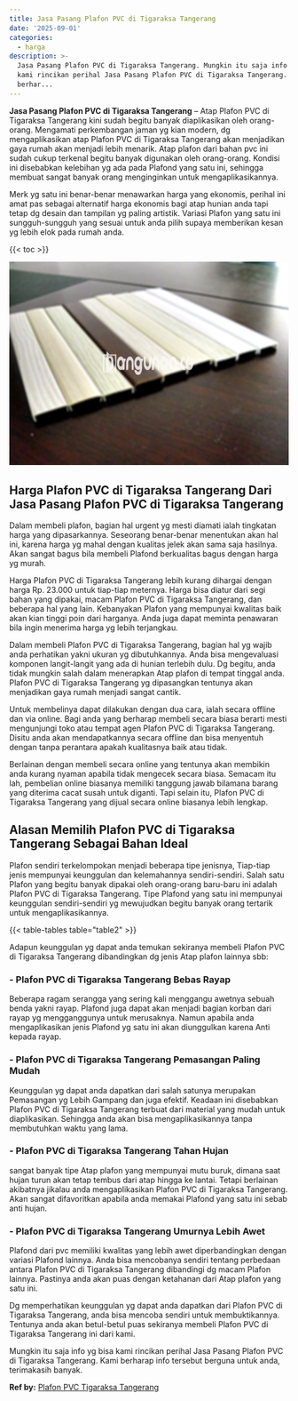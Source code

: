```yaml
---
title: Jasa Pasang Plafon PVC di Tigaraksa Tangerang
date: '2025-09-01'
categories:
  - harga
description: >-
  Jasa Pasang Plafon PVC di Tigaraksa Tangerang. Mungkin itu saja info yg bisa
  kami rincikan perihal Jasa Pasang Plafon PVC di Tigaraksa Tangerang. Kami
  berhar...
---
```


**Jasa Pasang Plafon PVC di Tigaraksa Tangerang** – Atap Plafon PVC di Tigaraksa Tangerang kini sudah begitu banyak diaplikasikan oleh orang-orang. Mengamati perkembangan jaman yg kian modern, dg mengaplikasikan atap Plafon PVC di Tigaraksa Tangerang akan menjadikan gaya rumah akan menjadi lebih menarik. Atap plafon dari bahan pvc ini sudah cukup terkenal begitu banyak digunakan oleh orang-orang. Kondisi ini disebabkan kelebihan yg ada pada Plafond yang satu ini, sehingga membuat sangat banyak orang menginginkan untuk mengaplikasikannya.

Merk yg satu ini benar-benar menawarkan harga yang ekonomis, perihal ini amat pas sebagai alternatif harga ekonomis bagi atap hunian anda tapi tetap dg desain dan tampilan yg paling artistik. Variasi Plafon yang satu ini sungguh-sungguh yang sesuai untuk anda pilih supaya memberikan kesan yg lebih elok pada rumah anda.

{{< toc >}}

![Jasa Pasang Plafon PVC di Tigaraksa Tangerang](/images/flafond-pvc-murah22.png)

## Harga Plafon PVC di Tigaraksa Tangerang Dari Jasa Pasang Plafon PVC di Tigaraksa Tangerang

Dalam membeli plafon, bagian hal urgent yg mesti diamati ialah tingkatan harga yang dipasarkannya. Seseorang benar-benar menentukan akan hal ini, karena harga yg mahal dengan kualitas jelek akan sama saja hasilnya. Akan sangat bagus bila membeli Plafond berkualitas bagus dengan harga yg murah.

Harga Plafon PVC di Tigaraksa Tangerang lebih kurang dihargai dengan harga Rp. 23.000 untuk tiap-tiap meternya. Harga bisa diatur dari segi bahan yang dipakai, macam Plafon PVC di Tigaraksa Tangerang, dan beberapa hal yang lain. Kebanyakan Plafon yang mempunyai kwalitas baik akan kian tinggi poin dari harganya. Anda juga dapat meminta penawaran bila ingin menerima harga yg lebih terjangkau.

Dalam membeli Plafon PVC di Tigaraksa Tangerang, bagian hal yg wajib anda perhatikan yakni ukuran yg dibutuhkannya. Anda bisa mengevaluasi komponen langit-langit yang ada di hunian terlebih dulu. Dg begitu, anda tidak mungkin salah dalam menerapkan Atap plafon di tempat tinggal anda. Plafon PVC di Tigaraksa Tangerang yg dipasangkan tentunya akan menjadikan gaya rumah menjadi sangat cantik.

Untuk membelinya dapat dilakukan dengan dua cara, ialah secara offline dan via online. Bagi anda yang berharap membeli secara biasa berarti mesti mengunjungi toko atau tempat agen Plafon PVC di Tigaraksa Tangerang. Disitu anda akan mendapatkannya secara offline dan bisa menyentuh dengan tanpa perantara apakah kualitasnya baik atau tidak.

Berlainan dengan membeli secara online yang tentunya akan membikin anda kurang nyaman apabila tidak mengecek secara biasa. Semacam itu lah, pembelian online biasanya memiliki tanggung jawab bilamana barang yang diterima cacat susah untuk diganti. Tapi selain itu, Plafon PVC di Tigaraksa Tangerang yang dijual secara online biasanya lebih lengkap.

## Alasan Memilih Plafon PVC di Tigaraksa Tangerang Sebagai Bahan Ideal

Plafon sendiri terkelompokan menjadi beberapa tipe jenisnya, Tiap-tiap jenis mempunyai keunggulan dan kelemahannya sendiri-sendiri. Salah satu Plafon yang begitu banyak dipakai oleh orang-orang baru-baru ini adalah Plafon PVC di Tigaraksa Tangerang. Tipe Plafond yang satu ini mempunyai keunggulan sendiri-sendiri yg mewujudkan begitu banyak orang tertarik untuk mengaplikasikannya.

{{< table-tables table="table2" >}}

Adapun keunggulan yg dapat anda temukan sekiranya membeli Plafon PVC di Tigaraksa Tangerang dibandingkan dg jenis Atap plafon lainnya sbb:

### \- Plafon PVC di Tigaraksa Tangerang Bebas Rayap

Beberapa ragam serangga yang sering kali menggangu awetnya sebuah benda yakni rayap. Plafond juga dapat akan menjadi bagian korban dari rayap yg mengganggunya untuk merusaknya. Namun apabila anda mengaplikasikan jenis Plafond yg satu ini akan diunggulkan karena Anti kepada rayap.

### \- Plafon PVC di Tigaraksa Tangerang Pemasangan Paling Mudah

Keunggulan yg dapat anda dapatkan dari salah satunya merupakan Pemasangan yg Lebih Gampang dan juga efektif. Keadaan ini disebabkan Plafon PVC di Tigaraksa Tangerang terbuat dari material yang mudah untuk diaplikasikan. Sehingga anda akan bisa mengaplikasikannya tanpa membutuhkan waktu yang lama.

### \- Plafon PVC di Tigaraksa Tangerang Tahan Hujan

sangat banyak tipe Atap plafon yang mempunyai mutu buruk, dimana saat hujan turun akan tetap tembus dari atap hingga ke lantai. Tetapi berlainan akibatnya jikalau anda mengaplikasikan Plafon PVC di Tigaraksa Tangerang. Akan sangat difavoritkan apabila anda memakai Plafond yang satu ini sebab anti hujan.

### \- Plafon PVC di Tigaraksa Tangerang Umurnya Lebih Awet

Plafond dari pvc memiliki kwalitas yang lebih awet diperbandingkan dengan variasi Plafond lainnya. Anda bisa mencobanya sendiri tentang perbedaan antara Plafon PVC di Tigaraksa Tangerang dibandingi dg macam Plafon lainnya. Pastinya anda akan puas dengan ketahanan dari Atap plafon yang satu ini.

Dg memperhatikan keunggulan yg dapat anda dapatkan dari Plafon PVC di Tigaraksa Tangerang, anda bisa mencoba sendiri untuk membuktikannya. Tentunya anda akan betul-betul puas sekiranya membeli Plafon PVC di Tigaraksa Tangerang ini dari kami.

Mungkin itu saja info yg bisa kami rincikan perihal Jasa Pasang Plafon PVC di Tigaraksa Tangerang. Kami berharap info tersebut berguna untuk anda, terimakasih banyak.

**Ref by:** [Plafon PVC Tigaraksa Tangerang](https://id.wikipedia.org/wiki/Plafon)
